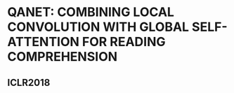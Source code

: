 # QANET: COMBINING LOCAL CONVOLUTION WITH GLOBAL SELF-ATTENTION FOR READING COMPREHENSION

## ICLR2018
